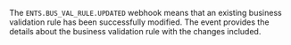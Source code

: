 The `ENTS.BUS_VAL_RULE.UPDATED` webhook means that an existing business validation rule has been successfully modified. The event provides the details about the business validation rule with the changes included.
